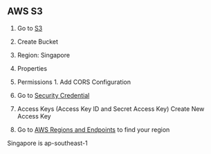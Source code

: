 ## AWS S3

1. Go to [S3](https://console.aws.amazon.com/s3/)
2. Create Bucket
  1. Region: Singapore
3. Properties
  1. Permissions
    1.  Add CORS Configuration

2. Go to [Security Credential](https://console.aws.amazon.com/iam/home?#security_credential)
1. Access Keys (Access Key ID and Secret Access Key)
Create New Access Key

3. Go to [AWS Regions and Endpoints](http://docs.aws.amazon.com/general/latest/gr/rande.html#s3_region) to find your region

Singapore is ap-southeast-1
